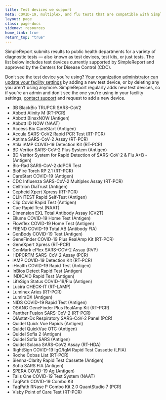 ```yaml
---
title: Test devices we support
meta: COVID-19, multiplex, and flu tests that are compatible with SimpleReport
layout: page
class: page-docs
sidenav: resources
home_link: true
return_top: "true"
---
```


SimpleReport submits results to public health departments for a variety of diagnostic tests — also known as test devices, test kits, or just tests. The list below includes test devices currently supported by SimpleReport and approved by the Centers for Disease Control (CDC).

Don’t see the test device you’re using? [Your organization administrator can update your facility settings](https://www.simplereport.gov/using-simplereport/manage-facility-info/update-facility-settings) by adding a new test device, or by deleting any you aren’t using anymore. SimpleReport regularly adds new test devices, so if you’re an admin and don’t see the one you're using in your facility settings, [contact support](https://www.simplereport.gov/contact-us) and request to add a new device.

- 3B BlackBio TRUPCR SARS-CoV2
- Abbott Alinity M (RT-PCR)
- Abbott BinaxNOW (Antigen)
- Abbott ID NOW (NAAT)
- Access Bio CareStart (Antigen)
- Accula SARS-CoV2 Rapid PCR Test (RT-PCR)
- Aptima SARS-CoV-2 Assay (RT-PCR)
- Atila iAMP COVID-19 Detection Kit (RT-PCR)
- BD Veritor SARS-CoV-2 Plus System (Antigen)
- BD Veritor System for Rapid Detection of SARS-CoV-2 & Flu A+B - (Antigen)
- Bio-Rad SARS-CoV-2 ddPCR Test
- BioFire Torch RP 2.1 (RT-PCR)
- CareStart COVID-19 (Antigen)
- CDC Influenza SARS-CoV-2 Multiplex Assay (RT-PCR)
- Celltrion DiaTrust (Antigen)
- Cepheid Xpert Xpress (RT-PCR)
- CLINITEST Rapid Self-Test (Antigen)
- Clip Covid Rapid Test (Antigen)
- Cue Rapid Test (NAAT)
- Dimension EXL Total Antibody Assay (CV2T)
- Ellume COVID-19 Home Test (Antigen)
- Flowflex COVID-19 Home Test (Antigen)
- FREND COVID-19 Total AB (Antibody FIA)
- GenBody COVID-19 Test (Antigen)
- GeneFinder COVID-19 Plus RealAmp Kit (RT-PCR)
- GeneXpert Xpress (RT-PCR)
- GenMark ePlex SARS-COV-2 Assay (RVP)
- HDPCRTM SARS-CoV-2 Assay (PCR)
- iAMP COVID-19 Detection Kit (RT-PCR)
- iHealth COVID-19 Rapid Test (Antigen)
- InBios Detect Rapid Test (Antigen)
- INDICAID Rapid Test (Antigen)
- LifeSign Status COVID-19/Flu (Antigen)
- Lucira CHECK-IT (RT-LAMP)
- Luminex Aries (RT-PCR)
- LumiraDX (Antigen)
- NIDS COVID-19 Rapid Test (Antigen)
- OSANG GeneFinder Plus RealAmp Kit (RT-PCR)
- Panther Fusion SARS-CoV-2 (RT-PCR)
- QIAstat-Dx Respiratory SARS-CoV-2 Panel (PCR)
- Quidel Quick Vue Rapids (Antigen)
- Quidel QuickVue OTC (Antigen)
- Quidel Sofia 2 (Antigen)
- Quidel Sofia SARS (Antigen)
- Quidel Solana SARS-CoV2 Assay (RT-HDA)
- RightSign COVID-19 IgG/IgM Rapid Test Cassette (LFIA)
- Roche Cobas Liat (RT-PCR)
- Sienna-Clarity Rapid Test Cassette (Antigen)
- Sofia SARS FIA (Antigen)
- SPERA COVID-19 Ag (Antigen)
- Talis One COVID-19 Test System (NAAT)
- TaqPath COVID-19 Combo Kit
- TaqPath RNase P Combo Kit 2.0 QuantStudio 7 (PCR)
- Visby Point of Care Test (RT-PCR)
